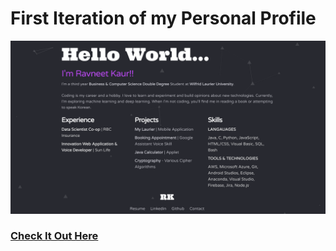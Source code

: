 # First Iteration of my Personal Profile
![Personal Profile](readme.png?raw=true "Personal Profile")
### <a href="https://rav-kaur.github.io/">Check It Out Here</a> 
